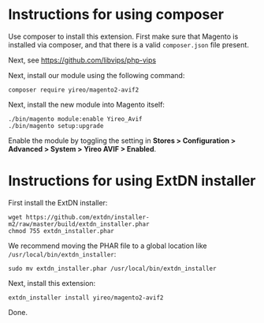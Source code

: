 # Instructions for using composer
Use composer to install this extension. First make sure that Magento is installed via composer, and that there is a valid `composer.json` file present.

Next, see https://github.com/libvips/php-vips

Next, install our module using the following command:

    composer require yireo/magento2-avif2

Next, install the new module into Magento itself:

    ./bin/magento module:enable Yireo_Avif
    ./bin/magento setup:upgrade

Enable the module by toggling the setting in **Stores > Configuration > Advanced > System > Yireo AVIF > Enabled**.

# Instructions for using ExtDN installer
First install the ExtDN installer:

	wget https://github.com/extdn/installer-m2/raw/master/build/extdn_installer.phar
	chmod 755 extdn_installer.phar 

We recommend moving the PHAR file to a global location like `/usr/local/bin/extdn_installer`:

    sudo mv extdn_installer.phar /usr/local/bin/extdn_installer

Next, install this extension:

	extdn_installer install yireo/magento2-avif2

Done.

